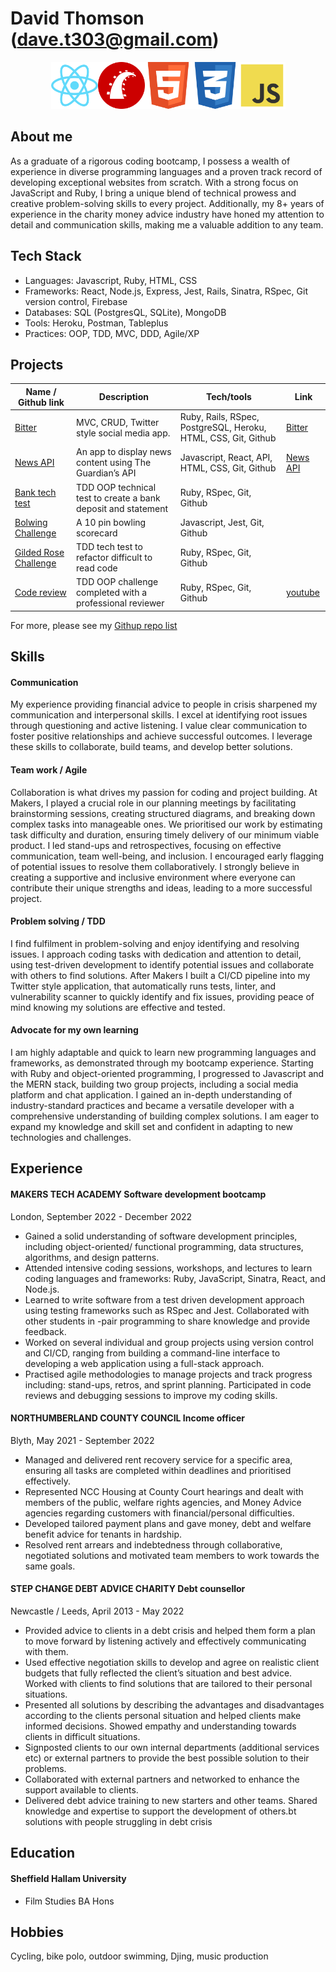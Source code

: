 # David Thomson (dave.t303@gmail.com)

<p style="text-align: center;"><img src="./icons/7423888_react_react%20native_icon.png" alt="React" width="75" height="75"><img src="./icons/3069735_circle_programming_rails_round icon_ruby_icon (1).png" alt="Rails" width="75" height="75"><img src="./icons/317755_badge_html_html5_achievement_award_icon.png" alt="Image" width="75" height="75"><img src="./icons/317756_badge_css_css3_achievement_award_icon.png" alt="Image" width="75" height="75"><img src="./icons/4373213_js_logo_logos_icon.png" alt="Image" width="75" height="75"></p>

## About me

As a graduate of a rigorous coding bootcamp, I possess a wealth of experience in diverse programming languages and a proven track record of developing exceptional websites from scratch. With a strong focus on JavaScript and Ruby, I bring a unique blend of technical prowess and creative problem-solving skills to every project. Additionally, my 8+ years of experience in the charity money advice industry have honed my attention to detail and communication skills, making me a valuable addition to any team.

## Tech Stack

- Languages: Javascript, Ruby, HTML, CSS
- Frameworks: React, Node.js, Express, Jest, Rails, Sinatra, RSpec, Git version control, Firebase
- Databases: SQL (PostgresQL, SQLite), MongoDB
- Tools: Heroku, Postman, Tableplus
- Practices: OOP, TDD, MVC, DDD, Agile/XP

## Projects

| Name / Github link                                                   | Description                                                   | Tech/tools                                                     | Link                                                    |
| -------------------------------------------------------------------- | ------------------------------------------------------------- | -------------------------------------------------------------- | ------------------------------------------------------- |
| [Bitter](https://github.com/Dmum303/twitter_clone)                   | MVC, CRUD, Twitter style social media app.                    | Ruby, Rails, RSpec, PostgreSQL, Heroku, HTML, CSS, Git, Github | [Bitter](https://warm-beyond-56666.herokuapp.com/)      |
| [News API](https://github.com/Dmum303/Portfolio-news-api)            | An app to display news content using The Guardian’s API       | Javascript, React, API, HTML, CSS, Git, Github                 | [News API](https://polar-dusk-26234.herokuapp.com/feed) |
| [Bank tech test](https://github.com/Dmum303/bank_tech_test_ruby)     | TDD OOP technical test to create a bank deposit and statement | Ruby, RSpec, Git, Github                                       |                                                         |
| [Bolwing Challenge](https://github.com/Dmum303/bowling-challenge)    | A 10 pin bowling scorecard                                    | Javascript, Jest, Git, Github                                  |
| [Gilded Rose Challenge](https://github.com/Dmum303/gilded_rose_ruby) | TDD tech test to refactor difficult to read code              | Ruby, RSpec, Git, Github                                       |
| [Code review](https://github.com/Dmum303/review-4)                   | TDD OOP challenge completed with a professional reviewer      | Ruby, RSpec, Git, Github                                       | [youtube](https://youtu.be/KU5JjfKdhSc)                 |

For more, please see my [Githup repo list](https://github.com/Dmum303?tab=repositories)

## Skills

#### Communication

My experience providing financial advice to people in crisis sharpened my communication and interpersonal skills. I excel at identifying root issues through questioning and active listening. I value clear communication to foster positive relationships and achieve successful outcomes. I leverage these skills to collaborate, build teams, and develop better solutions.

#### Team work / Agile

Collaboration is what drives my passion for coding and project building. At Makers, I played a crucial role in our planning meetings by facilitating brainstorming sessions, creating structured diagrams, and breaking down complex tasks into manageable ones. We prioritised our work by estimating task difficulty and duration, ensuring timely delivery of our minimum viable product. I led stand-ups and retrospectives, focusing on effective communication, team well-being, and inclusion. I encouraged early flagging of potential issues to resolve them collaboratively. I strongly believe in creating a supportive and inclusive environment where everyone can contribute their unique strengths and ideas, leading to a more successful project.

#### Problem solving / TDD

I find fulfilment in problem-solving and enjoy identifying and resolving issues. I approach coding tasks with dedication and attention to detail, using test-driven development to identify potential issues and collaborate with others to find solutions. After Makers I built a CI/CD pipeline into my Twitter style application, that automatically runs tests, linter, and vulnerability scanner to quickly identify and fix issues, providing peace of mind knowing my solutions are effective and tested.

#### Advocate for my own learning

I am highly adaptable and quick to learn new programming languages and frameworks, as demonstrated through my bootcamp experience. Starting with Ruby and object-oriented programming, I progressed to Javascript and the MERN stack, building two group projects, including a social media platform and chat application. I gained an in-depth understanding of industry-standard practices and became a versatile developer with a comprehensive understanding of building complex solutions. I am eager to expand my knowledge and skill set and confident in adapting to new technologies and challenges.

## Experience

#### MAKERS TECH ACADEMY Software development bootcamp

London, September 2022 - December 2022

- Gained a solid understanding of software development principles, including object-oriented/ functional programming, data structures, algorithms, and design patterns.
- Attended intensive coding sessions, workshops, and lectures to learn coding languages and frameworks: Ruby, JavaScript, Sinatra, React, and Node.js.
- Learned to write software from a test driven development approach using testing frameworks such as RSpec and Jest. Collaborated with other students in -pair programming to share knowledge and provide feedback.
- Worked on several individual and group projects using version control and CI/CD, ranging from building a command-line interface to developing a web application using a full-stack approach.
- Practised agile methodologies to manage projects and track progress including: stand-ups, retros, and sprint planning. Participated in code reviews and debugging sessions to improve my coding skills.

#### NORTHUMBERLAND COUNTY COUNCIL Income officer

Blyth, May 2021 - September 2022

- Managed and delivered rent recovery service for a specific area, ensuring all tasks are completed within deadlines and prioritised effectively.
- Represented NCC Housing at County Court hearings and dealt with members of the public, welfare rights agencies, and Money Advice agencies regarding customers with financial/personal difficulties.
- Developed tailored payment plans and gave money, debt and welfare benefit advice for tenants in hardship.
- Resolved rent arrears and indebtedness through collaborative, negotiated solutions and motivated team members to work towards the same goals.

#### STEP CHANGE DEBT ADVICE CHARITY Debt counsellor

Newcastle / Leeds, April 2013 - May 2022

- Provided advice to clients in a debt crisis and helped them form a plan to move forward by listening actively and effectively communicating with them.
- Used effective negotiation skills to develop and agree on realistic client budgets that fully reflected the client’s situation and best advice. Worked with clients to find solutions that are tailored to their personal situations.
- Presented all solutions by describing the advantages and disadvantages according to the clients personal situation and helped clients make informed decisions. Showed empathy and understanding towards clients in difficult situations.
- Signposted clients to our own internal departments (additional services etc) or external partners to provide the best possible solution to their problems.
- Collaborated with external partners and networked to enhance the support available to clients.
- Delivered debt advice training to new starters and other teams. Shared knowledge and expertise to support the development of others.bt solutions with people struggling in debt crisis

## Education

#### Sheffield Hallam University

- Film Studies BA Hons

## Hobbies

Cycling, bike polo, outdoor swimming, Djing, music production
